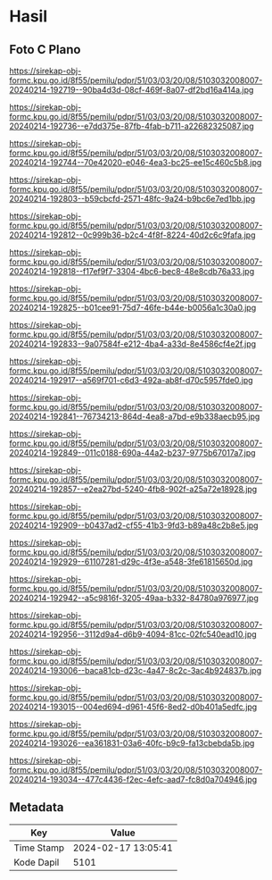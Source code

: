 # Hasil

## Foto C Plano

https://sirekap-obj-formc.kpu.go.id/8f55/pemilu/pdpr/51/03/03/20/08/5103032008007-20240214-192719--90ba4d3d-08cf-469f-8a07-df2bd16a414a.jpg

https://sirekap-obj-formc.kpu.go.id/8f55/pemilu/pdpr/51/03/03/20/08/5103032008007-20240214-192736--e7dd375e-87fb-4fab-b711-a22682325087.jpg

https://sirekap-obj-formc.kpu.go.id/8f55/pemilu/pdpr/51/03/03/20/08/5103032008007-20240214-192744--70e42020-e046-4ea3-bc25-ee15c460c5b8.jpg

https://sirekap-obj-formc.kpu.go.id/8f55/pemilu/pdpr/51/03/03/20/08/5103032008007-20240214-192803--b59cbcfd-2571-48fc-9a24-b9bc6e7ed1bb.jpg

https://sirekap-obj-formc.kpu.go.id/8f55/pemilu/pdpr/51/03/03/20/08/5103032008007-20240214-192812--0c999b36-b2c4-4f8f-8224-40d2c6c9fafa.jpg

https://sirekap-obj-formc.kpu.go.id/8f55/pemilu/pdpr/51/03/03/20/08/5103032008007-20240214-192818--f17ef9f7-3304-4bc6-bec8-48e8cdb76a33.jpg

https://sirekap-obj-formc.kpu.go.id/8f55/pemilu/pdpr/51/03/03/20/08/5103032008007-20240214-192825--b01cee91-75d7-46fe-b44e-b0056a1c30a0.jpg

https://sirekap-obj-formc.kpu.go.id/8f55/pemilu/pdpr/51/03/03/20/08/5103032008007-20240214-192833--9a07584f-e212-4ba4-a33d-8e4586cf4e2f.jpg

https://sirekap-obj-formc.kpu.go.id/8f55/pemilu/pdpr/51/03/03/20/08/5103032008007-20240214-192917--a569f701-c6d3-492a-ab8f-d70c5957fde0.jpg

https://sirekap-obj-formc.kpu.go.id/8f55/pemilu/pdpr/51/03/03/20/08/5103032008007-20240214-192841--76734213-864d-4ea8-a7bd-e9b338aecb95.jpg

https://sirekap-obj-formc.kpu.go.id/8f55/pemilu/pdpr/51/03/03/20/08/5103032008007-20240214-192849--011c0188-690a-44a2-b237-9775b67017a7.jpg

https://sirekap-obj-formc.kpu.go.id/8f55/pemilu/pdpr/51/03/03/20/08/5103032008007-20240214-192857--e2ea27bd-5240-4fb8-902f-a25a72e18928.jpg

https://sirekap-obj-formc.kpu.go.id/8f55/pemilu/pdpr/51/03/03/20/08/5103032008007-20240214-192909--b0437ad2-cf55-41b3-9fd3-b89a48c2b8e5.jpg

https://sirekap-obj-formc.kpu.go.id/8f55/pemilu/pdpr/51/03/03/20/08/5103032008007-20240214-192929--61107281-d29c-4f3e-a548-3fe61815650d.jpg

https://sirekap-obj-formc.kpu.go.id/8f55/pemilu/pdpr/51/03/03/20/08/5103032008007-20240214-192942--a5c9816f-3205-49aa-b332-84780a976977.jpg

https://sirekap-obj-formc.kpu.go.id/8f55/pemilu/pdpr/51/03/03/20/08/5103032008007-20240214-192956--3112d9a4-d6b9-4094-81cc-02fc540ead10.jpg

https://sirekap-obj-formc.kpu.go.id/8f55/pemilu/pdpr/51/03/03/20/08/5103032008007-20240214-193006--baca81cb-d23c-4a47-8c2c-3ac4b924837b.jpg

https://sirekap-obj-formc.kpu.go.id/8f55/pemilu/pdpr/51/03/03/20/08/5103032008007-20240214-193015--004ed694-d961-45f6-8ed2-d0b401a5edfc.jpg

https://sirekap-obj-formc.kpu.go.id/8f55/pemilu/pdpr/51/03/03/20/08/5103032008007-20240214-193026--ea361831-03a6-40fc-b9c9-fa13cbebda5b.jpg

https://sirekap-obj-formc.kpu.go.id/8f55/pemilu/pdpr/51/03/03/20/08/5103032008007-20240214-193034--477c4436-f2ec-4efc-aad7-fc8d0a704946.jpg


## Metadata

| Key        | Value               |
| ---------- | ------------------- |
| Time Stamp | 2024-02-17 13:05:41 |
| Kode Dapil | 5101                |



